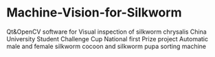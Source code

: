 # Machine-Vision-for-Silkworm
Qt&amp;OpenCV software for Visual inspection of silkworm chrysalis
China University Student Challenge Cup National first Prize project
Automatic male and female silkworm cocoon and silkworm pupa sorting machine
